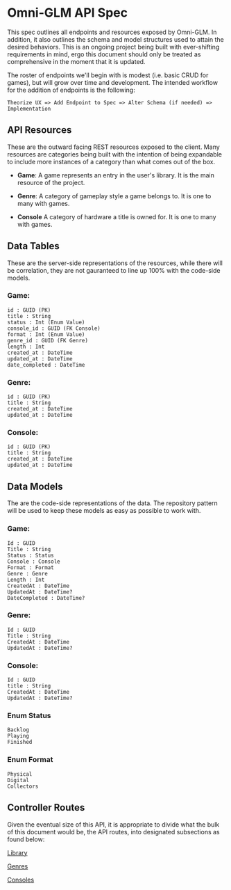 # Omni-GLM API Spec
This spec outlines all endpoints and resources exposed by Omni-GLM. In addition, it also outlines the schema and model structures used to attain the desired behaviors. This is an ongoing project being built with ever-shifting requirements in mind, ergo this document should only be treated as comprehensive in the moment that it is updated. 

The roster of endpoints we'll begin with is modest (i.e. basic CRUD for games), but will grow over time and development. The intended workflow for the addition of endpoints is the following: 
```
Theorize UX => Add Endpoint to Spec => Alter Schema (if needed) => Implementation
```

## API Resources
These are the outward facing REST resources exposed to the client. Many resources are categories being built with the intention of being expandable to include more instances of a category than what comes out of the box.

* **Game**: A game represents an entry in the user's library. It is the main resource of the project. 

* **Genre**: A category of gameplay style a game belongs to. It is one to many with games.

* **Console** A category of hardware a title is owned for. It is one to many with games.

## Data Tables
These are the server-side representations of the resources, while there will be correlation, they are not gauranteed to line up 100% with the code-side models. 

### Game:
```
id : GUID (PK)
title : String
status : Int (Enum Value)
console_id : GUID (FK Console)
format : Int (Enum Value)
genre_id : GUID (FK Genre)
length : Int
created_at : DateTime
updated_at : DateTime
date_completed : DateTime
```

### Genre:
```
id : GUID (PK)
title : String
created_at : DateTime
updated_at : DateTime
```

### Console:
```
id : GUID (PK)
title : String
created_at : DateTime
updated_at : DateTime
```

## Data Models
The are the code-side representations of the data. The repository pattern will be used to keep these models as easy as possible to work with. 

### Game: 
```
Id : GUID
Title : String
Status : Status
Console : Console
Format : Format
Genre : Genre
Length : Int
CreatedAt : DateTime
UpdatedAt : DateTime?
DateCompleted : DateTime?
```

### Genre:
```
Id : GUID 
Title : String
CreatedAt : DateTime
UpdatedAt : DateTime?
```

### Console:
```
Id : GUID 
title : String
CreatedAt : DateTime
UpdatedAt : DateTime?
```

### Enum Status
```
Backlog
Playing
Finished
```

### Enum Format
```
Physical
Digital
Collectors
```

## Controller Routes
Given the eventual size of this API, it is appropriate to divide what the bulk of this document would be, the API routes, into designated subsections as found below:

[Library](LibraryRoutes.md)

[Genres](GenreRoutes.md)

[Consoles](ConsoleRoutes.md)